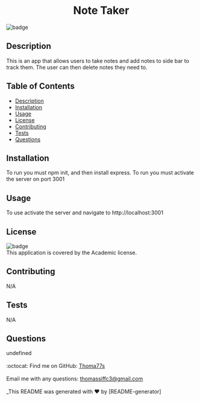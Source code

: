 <h1 align="center">Note Taker </h1>

![badge](https://img.shields.io/badge/license-Academic-brightgreen)<br />
## Description
 This is an app that allows users to take notes and add notes to side bar to track them. The user can then delete notes they need to. 


## Table of Contents
- [Description](#description)
- [Installation](#installation)
- [Usage](#usage)
- [License](#license)
- [Contributing](#contributing)
- [Tests](#tests)
- [Questions](#questions)


## Installation
 To run you must npm init, and then install express. To run you must activate the server on port 3001


## Usage
 To use activate the server and navigate to http://localhost:3001


## License
![badge](https://img.shields.io/badge/license-Academic-brightgreen)
<br />
This application is covered by the Academic license. 


## Contributing
 N/A


## Tests
 N/A

 
## Questions
 undefined<br />
<br />
:octocat: Find me on GitHub: [Thoma77s](https://github.com/Thoma77s)<br />
<br />
 Email me with any questions: thomassiffc3@gmail.com<br /><br />
_This README was generated with ❤️ by [README-generator]
  